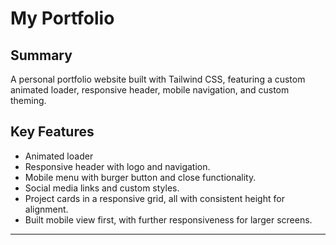 # My Portfolio

## Summary

A personal portfolio website built with Tailwind CSS, featuring a custom animated loader, responsive header, mobile navigation, and custom theming.

## Key Features

- Animated loader
- Responsive header with logo and navigation.
- Mobile menu with burger button and close functionality.
- Social media links and custom styles.
- Project cards in a responsive grid, all with consistent height for alignment.
- Built mobile view first, with further responsiveness for larger screens.

---
